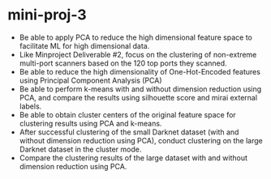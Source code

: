 # mini-proj-3

* Be able to apply PCA to reduce the high dimensional feature space to facilitate ML for high dimensional data.
* Like Minproject Deliverable #2, focus on the clustering of non-extreme multi-port scanners based on the 120 top ports they scanned.
* Be able to reduce the high dimensionality of One-Hot-Encoded features using Principal Component Analysis (PCA)
* Be able to perform k-means with and without dimension reduction using PCA, and compare the results using silhouette score and mirai external labels.
* Be able to obtain cluster centers of the original feature space for clustering results using PCA and k-means.
* After successful clustering of the small Darknet dataset (with and without dimension reduction using PCA), conduct clustering on the large Darknet dataset in the cluster mode.
* Compare the clustering results of the large dataset with and without dimension reduction using PCA.
